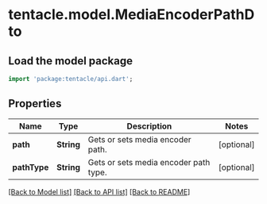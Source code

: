 # tentacle.model.MediaEncoderPathDto

## Load the model package
```dart
import 'package:tentacle/api.dart';
```

## Properties
Name | Type | Description | Notes
------------ | ------------- | ------------- | -------------
**path** | **String** | Gets or sets media encoder path. | [optional] 
**pathType** | **String** | Gets or sets media encoder path type. | [optional] 

[[Back to Model list]](../README.md#documentation-for-models) [[Back to API list]](../README.md#documentation-for-api-endpoints) [[Back to README]](../README.md)


